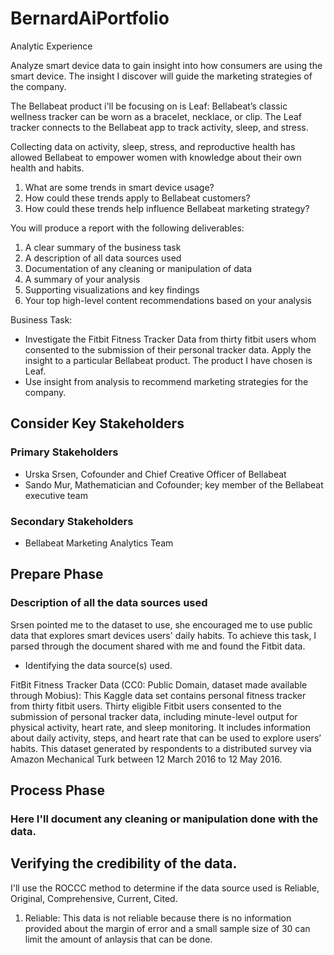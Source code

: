 # BernardAiPortfolio
Analytic Experience


Analyze smart device data to gain insight into how consumers are using the smart device. The insight I discover will guide the marketing strategies of the company. 

The Bellabeat product i'll be focusing on is Leaf: Bellabeat’s classic wellness tracker can be worn as a bracelet, necklace, or clip. The Leaf tracker connects
to the Bellabeat app to track activity, sleep, and stress.

Collecting data on activity, sleep, stress, and reproductive health has allowed Bellabeat to empower women with knowledge about their own health and habits. 

1. What are some trends in smart device usage?
2. How could these trends apply to Bellabeat customers?
3. How could these trends help influence Bellabeat marketing strategy?

You will produce a report with the following deliverables:
1. A clear summary of the business task
2. A description of all data sources used
3. Documentation of any cleaning or manipulation of data
4. A summary of your analysis
5. Supporting visualizations and key findings
6. Your top high-level content recommendations based on your analysis

Business Task:
- Investigate the Fitbit Fitness Tracker Data from thirty fitbit users whom consented to the submission of their personal tracker data. Apply the insight to a particular Bellabeat product. The product I have chosen is Leaf. 
- Use insight from analysis to recommend marketing strategies for the company. 

## Consider Key Stakeholders
### Primary Stakeholders 
- Urska Srsen, Cofounder and Chief Creative Officer of Bellabeat
- Sando Mur, Mathematician and Cofounder; key member of the Bellabeat executive team

### Secondary Stakeholders
- Bellabeat Marketing Analytics Team 

## Prepare Phase
### Description of all the data sources used
Srsen pointed me to the dataset to use, she encouraged me to use public data that explores smart devices users' daily habits. To achieve this task, I parsed through the document shared with me and found the Fitbit data. 
- Identifying the data source(s) used. 

FitBit Fitness Tracker Data (CC0: Public Domain, dataset made available through Mobius): This Kaggle data set contains personal fitness tracker from thirty fitbit users. Thirty eligible Fitbit users consented to the submission of personal tracker data, including minute-level output for physical activity, heart rate, and sleep monitoring. It includes information about daily activity, steps, and heart rate that can be used to explore users’ habits. This dataset generated by respondents to a distributed survey via Amazon Mechanical Turk between 12 March 2016 to 12 May 2016. 

## Process Phase
### Here I'll document any cleaning or manipulation done with the data.

## Verifying the credibility of the data. 

I'll use the ROCCC method to determine if the data source used is Reliable, Original, Comprehensive, Current, Cited.

1. Reliable: This data is not reliable because there is no information provided about the margin of error and a small sample size of 30 can limit the amount of anlaysis that can be done. 
